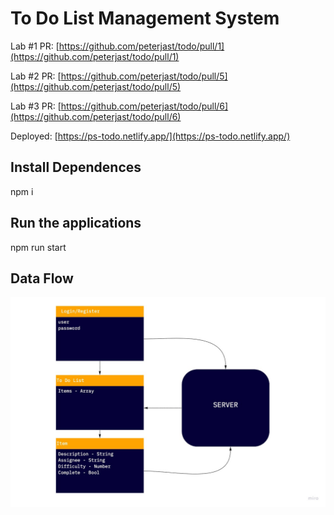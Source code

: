 # To Do List Management System

Lab #1 PR: [https://github.com/peterjast/todo/pull/1](https://github.com/peterjast/todo/pull/1)

Lab #2 PR: [https://github.com/peterjast/todo/pull/5](https://github.com/peterjast/todo/pull/5)

Lab #3 PR: [https://github.com/peterjast/todo/pull/6](https://github.com/peterjast/todo/pull/6)

Deployed: [https://ps-todo.netlify.app/](https://ps-todo.netlify.app/)

## Install Dependences

npm i

## Run the applications

npm run start

## Data Flow

![to do dataflow](./src/assets/uml.jpg)
